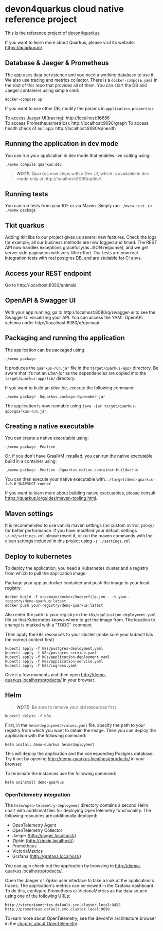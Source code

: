 # devon4quarkus cloud native reference project

This is the reference project of [devon4quarkus](https://github.com/devonfw/devon4quarkus).

If you want to learn more about Quarkus, please visit its website: https://quarkus.io/ .

## Database & Jaeger & Prometheus

The app uses data persistence and you need a working database to use it. We also use tracing and metrics collector.
There is a `docker-compose.yaml` in the root of this repo that provides all of them.
You can start the DB and Jaeger containers using simple cmd:
```
docker-compose up
```
If you want to use other DB, modify the params in `application.properties`

To access Jaeger UI(tracing): http://localhost:16686  
To access Prometheus(metrics): http://localhost:9090/graph
To access health check of our app: http://localhost:8080/q/health

## Running the application in dev mode

You can run your application in dev mode that enables live coding using:
```shell script
./mvnw compile quarkus:dev
```

> **_NOTE:_**  Quarkus now ships with a Dev UI, which is available in dev mode only at http://localhost:8080/q/dev/.

## Running tests

You can run tests from your IDE or via Maven. Simply run `./mvnw test ` or `./mvnw package`

## Tkit quarkus

Adding tkit libs to our project gives us several new features. Check the logs for example, all our business methods are now logged and timed. 
The REST API now handles exceptions gracefully(as JSON response), and we get server side pagination with very little effort. 
Our tests are now real integration tests with real postgres DB, and are stuitable for CI envs.

## Access your REST endpoint

Go to http://localhost:8080/animals


## OpenAPI & Swagger UI

With your app running, go to http://localhost:8080/q/swagger-ui to see the Swagger UI visualizing your API. You can access the YAML OpenAPI schema under http://localhost:8080/q/openapi

## Packaging and running the application

The application can be packaged using:
```shell script
./mvnw package
```
It produces the `quarkus-run.jar` file in the `target/quarkus-app/` directory.
Be aware that it’s not an _über-jar_ as the dependencies are copied into the `target/quarkus-app/lib/` directory.

If you want to build an _über-jar_, execute the following command:
```shell script
./mvnw package -Dquarkus.package.type=uber-jar
```

The application is now runnable using `java -jar target/quarkus-app/quarkus-run.jar`.

## Creating a native executable

You can create a native executable using: 
```shell script
./mvnw package -Pnative
```

Or, if you don't have GraalVM installed, you can run the native executable build in a container using: 
```shell script
./mvnw package -Pnative -Dquarkus.native.container-build=true
```

You can then execute your native executable with: `./target/demo-quarkus-1.0.0-SNAPSHOT-runner`

If you want to learn more about building native executables, please consult https://quarkus.io/guides/maven-tooling.html.

## Maven settings

It is recommended to use vanilla maven settings (no custom mirror, proxy) for better performance. If you have modified your default settings `~/.m2/settings.xml` please revert it, or run the maven commands with the clean settings included in this project using  `-s ./settings.xml`

## Deploy to kubernetes

To deploy the application, you need a Kubernetes cluster and a registry from which to pull the application image.

Package your app as docker container and push the image to your local registry:

```shell
docker build -f src/main/docker/Dockerfile.jvm . -t your-registry/demo-quarkus:latest
docker push your-registry/demo-quarkus:latest
```

Also enter the path to your registry in the `k8s/application-deployment.yaml` file so that Kubernetes knows where to get the image from. The location to change is marked with a "TODO" comment.

Then apply the k8s resources to your cluster (make sure your kubectl has the correct context first)

```shell
kubectl apply -f k8s/postgres-deployment.yaml
kubectl apply -f k8s/postgres-service.yaml
kubectl apply -f k8s/application-deployment.yaml
kubectl apply -f k8s/application-service.yaml
kubectl apply -f k8s/ingress.yaml
```

Give it a few moments and then open http://demo-quarkus.localhost/products/ in your browser.

## Helm

> **_NOTE:_**  Be sure to remove your old resources first
```shell
kubectl delete -f k8s
```

First, in the `helm/deployment/values.yaml` file, specify the path to your registry from which you want to obtain the image.
Then you can deploy the application with the following command:

```shell
helm install demo-quarkus helm/deployment
```

This will deploy the application and the corresponding Postgres database.
Try it out by opening http://demo-quarkus.localhost/products/ in your browser.

To terminate the instances use the following command:
```shell
helm uninstall demo-quarkus
```

### OpenTelemetry integration

The `helm/open-telemetry-deployment` directory contains a second Helm chart with additional files for deploying OpenTelemetry functionality.
The following resources are additionally deployed:
 * OpenTelemetry Agent
 * OpenTelemetry Collector
 * Jaeger (http://jaeger.localhost/)
 * Zipkin (http://zipkin.localhost/)
 * Prometheus
 * VictoriaMetrics
 * Grafana (http://grafana.localhost/)

You can agin check out the application by browsing to http://demo-quarkus.localhost/products/.

Open the Jaeger or Zipkin user interface to take a look at the application's traces. The application's metrics can be viewed in the Grafana dashboard.
To do this, configure Prometheus or VictoriaMetrics as the data source using one of the following URLs:
```
http://victoriametrics.default.svc.cluster.local:8428
http://prometheus.default.svc.cluster.local:9090

```

To learn more about OpenTelemetry, see the devonfw architecture browser in the [chapter about OpenTelemetry](https://devonfw.com/website/pages/architectures/solutions/monitoring_openTelemetry/).
